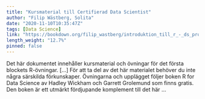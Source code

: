 ```yaml
---
title: "Kursmaterial till Certifierad Data Scientist"
author: "Filip Wästberg, Solita"
date: "2020-11-10T10:35:47Z"
tags: [Data Science]
link: "https://bookdown.org/filip_wastberg/introduktion_till_r_-_ds_programmet/"
length_weight: "12.7%"
pinned: false
---
```


Det här dokumentet innehåller kursmaterial och övningar för det första blockets R-övningar. [...] För att ta del av det här materialet behöver du inte några särskilda förkunskaper. Övningarna och upplägget följer boken R for Data Science av Hadley Wickham och Garrett Grolemund som finns gratis. Den boken är ett utmärkt fördjupande komplement till det här ...
